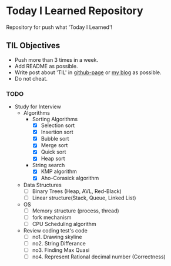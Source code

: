 # Today I Learned Repository

Repository for push what 'Today I Learned'!

## TIL Objectives
- Push more than 3 times in a week.
- Add README as possible.
- Write post about 'TIL' in [github-page](https://lenir.github.io) or [my blog](http://blog.naver.com/1net1) as possible.
- Do not cheat.

### TODO
- Study for Interview
  - Algorithms
    - Sorting Algorithms
      - [x] Selection sort
      - [x] Insertion sort
      - [x] Bubble sort
      - [x] Merge sort
      - [x] Quick sort
      - [x] Heap sort
    - String search
      - [x] KMP algorithm
      - [x] Aho-Corasick algorithm
  - Data Structures
    - [ ] Binary Trees (Heap, AVL, Red-Black)
    - [ ] Linear structure(Stack, Queue, Linked List)
  - OS
    - [ ] Memory structure (process, thread)
    - [ ] fork mechanism
    - [ ] CPU Scheduling algorithm
  - Review coding test's code
    - [ ] no1. Drawing skyline
    - [ ] no2. String Differance
    - [ ] no3. Finding Max Quasi
    - [ ] no4. Represent Rational decimal number (Correctness)
